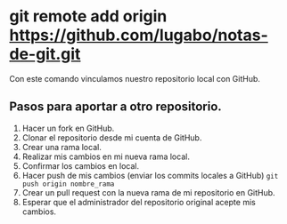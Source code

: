 # git remote add origin https://github.com/lugabo/notas-de-git.git
Con este comando vinculamos nuestro repositorio local con GitHub.

## Pasos para aportar a otro repositorio.

1. Hacer un fork en GitHub.
2. Clonar el repositorio desde mi cuenta de GitHub.
3. Crear una rama local.
4. Realizar mis cambios en mi nueva rama local.
5. Confirmar los cambios en local.
6. Hacer push de mis cambios (enviar los commits locales a GitHub) `git push origin nombre_rama`
7. Crear un pull request con la nueva rama de mi repositorio en GitHub.
8. Esperar que el administrador del repositorio original acepte mis cambios.

